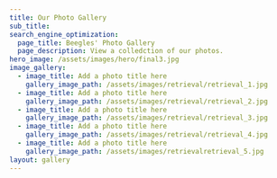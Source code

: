 ```yaml
---
title: Our Photo Gallery
sub_title: 
search_engine_optimization:
  page_title: Beegles' Photo Gallery
  page_description: View a colledction of our photos.
hero_image: /assets/images/hero/final3.jpg
image_gallery:
  - image_title: Add a photo title here
    gallery_image_path: /assets/images/retrieval/retrieval_1.jpg
  - image_title: Add a photo title here
    gallery_image_path: /assets/images/retrieval/retrieval_2.jpg
  - image_title: Add a photo title here
    gallery_image_path: /assets/images/retrieval/retrieval_3.jpg
  - image_title: Add a photo title here
    gallery_image_path: /assets/images/retrieval/retrieval_4.jpg
  - image_title: Add a photo title here
    gallery_image_path: /assets/images/retrievalretrieval_5.jpg
layout: gallery
---
```


